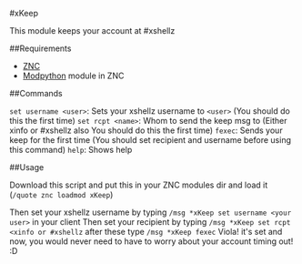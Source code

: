 #xKeep

This module keeps your account at #xshellz

##Requirements

* [ZNC][1]
* [Modpython][2] module in ZNC

##Commands

`set username <user>`: Sets your xshellz username to `<user>` (You should do this the first time)
`set rcpt <name>`: Whom to send the keep msg to (Either xinfo or #xshellz also You should do this the first time)
`fexec`: Sends your keep for the first time (You should set recipient and username before using this command)
`help`: Shows help

##Usage

Download this script and put this in your ZNC modules dir and load it (`/quote znc loadmod xKeep`)

Then set your xshellz username by typing `/msg *xKeep set username <your user>` in your client
Then set your recipient by typing `/msg *xKeep set rcpt <xinfo or #xshellz` after these type `/msg *xKeep fexec` Viola! it's set and now, you would never need to have to worry about your account timing out! :D

[1]: http://wiki.znc.in/
[2]: http://wiki.znc.in/Modpython/